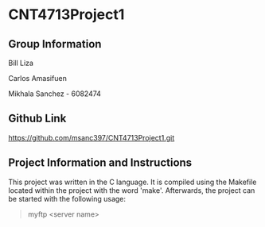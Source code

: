 # CNT4713Project1

## Group Information
Bill Liza

Carlos Amasifuen

Mikhala Sanchez - 6082474

## Github Link

https://github.com/msanc397/CNT4713Project1.git

## Project Information and Instructions

This project was written in the C language. It is compiled using the Makefile located within the project with the word 'make'.
Afterwards, the project can be started with the following usage:

> myftp \<server name\>
